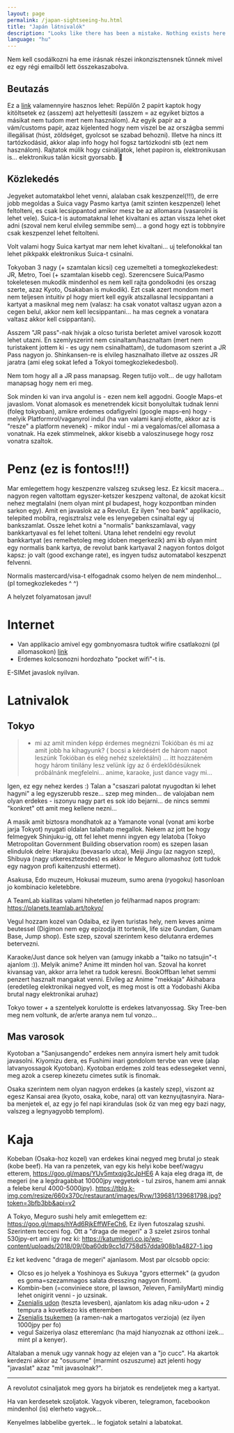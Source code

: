 ```yaml
---
layout: page
permalink: /japan-sightseeing-hu.html
title: "Japán látnivalók"
description: "Looks like there has been a mistake. Nothing exists here."
language: "hu"
---
```


Nem kell csodálkozni ha eme írásnak részei inkonzisztensnek tűnnek mivel ez egy régi emailből lett összekaszabolva.

## Beutazás

Ez a [link](https://vjw-lp.digital.go.jp/en/) valamennyire hasznos lehet:
Repülőn 2 papírt kaptok hogy kitöltsetek ez (asszem) azt helyettesíti (asszem = az egyiket biztos a másikat nem tudom mert nem használom).
Az egyik papír az a vám/customs papír, azaz kijelented hogy nem viszel be az országba semmi illegálisat (húst, zöldséget, gyolcsot se szabad behozni).
Illetve ha nincs itt tartózkodásid, akkor alap info hogy hol fogsz tartózkodni stb (ezt nem használom).
Rajtatok múlik hogy csináljatok, lehet papíron is, elektronikusan is... elektronikus talán kicsit gyorsabb. :shrug:

## Közlekedés

Jegyeket automatakbol lehet venni, alalaban csak keszpenzel(!!!), de erre jobb megoldas a Suica vagy Pasmo kartya (amit szinten keszpenzel) lehet feltolteni, es csak lecsippantod amikor mesz be az allomasra (vasarolni is lehet vele). Suica-t is automataknal lehet kivaltani es aztan vissza lehet oket adni (szoval nem kerul elvileg semmibe sem)... a gond hogy ezt is tobbnyire csak keszpenzel lehet feltolteni.

Volt valami hogy Suica kartyat mar nem lehet kivaltani... uj telefonokkal tan lehet pikkpakk elektronikus Suica-t csinalni.

Tokyoban 3 nagy (+ szamtalan kicsi) ceg uzemelteti a tomegkozlekedest: JR, Metro, Toei (+ szamtalan kisebb ceg). Szerencsere Suica/Pasmo tokeletesen mukodik mindenhol es nem kell rajta gondolkodni (es orszag szerte, azaz Kyoto, Osakaban is mukodik). Ezt csak azert mondom mert nem teljesen intuitiv pl hogy miert kell egyik atszallasnal lecsippantani a kartyat a masiknal meg nem (valasz: ha csak vonatot valtasz ugyan azon a cegen belul, akkor nem kell lecsippantani... ha mas cegnek a vonatara valtasz akkor kell csippantani).

Asszem "JR pass"-nak hivjak a olcso turista berletet amivel varosok kozott lehet utazni. En szemlyszerint nem csinaltam/hasznaltam (mert nem turistakent jottem ki - es ugy nem csinalhattam), de tudomasom szerint a JR Pass nagyon jo. Shinkansen-re is elvileg hasznalhato illetve az osszes JR jaratra (ami eleg sokat lefed a Tokyoi tomegkozlekedesbol).

Nem tom hogy all a JR pass manapsag. Regen tutijo volt... de ugy hallotam manapsag hogy nem eri meg.

Sok minden ki van irva angolul is - ezen nem kell aggodni. Google Maps-et javaslom. Vonat alomasok es menetrendek kicsit bonyolultak tudnak lenni (foleg tokyoban), amikre erdemes odafigyelni (google maps-en) hogy - melyik Platformrol/vaganyrol indul (ha van valami kanji elotte, akkor az is "resze" a platform nevenek) - mikor indul - mi a vegalomas/cel allomasa a vonatnak.
Ha ezek stimmelnek, akkor kisebb a valoszinusege hogy rosz vonatra szaltok.

# Penz (ez is fontos!!!)

Mar emlegettem hogy keszpenzre valszeg szukseg lesz. Ez kicsit macera... nagyon regen valtottam egyszer-ketszer keszpenz valtonal, de azokat kicsit nehez megtalalni (nem olyan mint pl budapest, hogy kozpontban minden sarkon egy). Amit en javaslok az a Revolut. Ez ilyen "neo bank" applikacio, telepited mobilra, regisztralsz vele es lenyegeben csinaltal egy uj bankszamlat. Ossze lehet kotni a "normalis" bankszamlaval, vagy bankkartyaval es fel lehet tolteni. Utana lehet rendelni egy revolut bankkartyat (es remelhetoleg meg idoben megerkezik) ami kb olyan mint egy normalis bank kartya, de revolut bank kartyaval 2 nagyon fontos dolgot kapsz: jo valt (good exchange rate), es ingyen tudsz automatabol keszpenzt felvenni.

Normalis mastercard/visa-t elfogadnak csomo helyen de nem mindenhol... (pl tomegkozlekedes ^ ^)

A helyzet folyamatosan javul!

# Internet

- Van applikacio amivel egy gombnyomasra tudtok wifire csatlakozni (pl allomasokon) [link](https://play.google.com/store/apps/details?id=com.nttbp.jw2&hl=en&gl=US)
- Erdemes kolcsonozni hordozhato "pocket wifi"-t is.

E-SIMet javaslok nyilvan.

# Latnivalok

## Tokyo

> - mi az amit minden képp érdemes megnézni Tokióban és mi az amit jobb ha kihagyunk? ( bocsi a kérdésért de három napot leszünk Tokióban és elég nehéz szelektálni) … itt hozzáteném hogy három tinilány lesz velünk így az ő érdeklődésüknek próbálnánk megfelelni… anime, karaoke, just dance vagy mi…

Igen, ez egy nehez kerdes :) Talan a "csaszari palotat nyugodtan ki lehet hagyni" a leg egyszerubb resze... szep meg minden... de valojaban nem olyan erdekes - iszonyu nagy part es sok ido bejarni... de nincs semmi "konkret" ott amit meg kellene nezni...

A masik amit biztosra mondhatok az a Yamanote vonal (vonat ami korbe jarja Tokyot) nyugati oldalan talalhato megallok. Nekem az jott be hogy felmegyek Shinjuku-ig, ott fel lehet menni ingyen egy lelatoba (Tokyo Metropolitan Government Building observation room) es szepen lasan elindulok delre: Harajuku (bevasarlo utca), Meiji Jingu (az nagyon szep), Shibuya (nagy utkeresztezodes) es akkor le Meguro allomashoz (ott tudok egy nagyon profi kaitenzushi ettermet).

Asakusa, Edo muzeum, Hokusai muzeum, sumo arena (ryogoku) hasonloan jo kombinacio keletebbre.

A TeamLab kiallitas valami hihetetlen jo fel/harmad napos program: https://planets.teamlab.art/tokyo/

Vegul hozzam kozel van Odaiba, ez ilyen turistas hely, nem keves anime beutessel (Digimon nem egy epizodja itt tortenik, life size Gundam, Gunam Base, Jump shop). Este szep, szoval szerintem keso delutanra erdemes betervezni.

Karaoke/Just dance sok helyen van (amugy inkabb a "taiko no tatsujin"-t ajanlom :)). Melyik anime? Anime itt minden hol van. Szoval ha konret kivansag van, akkor arra lehet ra tudok keresni. BookOffban lehet semmi penzert hasznalt mangakat venni. Elvileg az Anime "mekkaja" Akihabara (eredetileg elektronikai negyed volt, es meg most is ott a Yodobashi Akiba brutal nagy elektronikai aruhaz)

Tokyo tower + a szentelyek korulotte is erdekes latvanyossag. Sky Tree-ben meg nem voltunk, de ar/erte aranya nem tul vonzo...

## Mas varosok

Kyotoban a "Sanjusangendo" erdekes nem annyira ismert hely amit tudok javasolni. Kiyomizu dera, es Fushimi inari gondolom tervbe van veve (alap latvanyossagok Kyotoban). Kyotoban erdemes zold teas edessegeket venni, meg azok a cserep kinezetu cimetes sutik is finomak.

Osaka szerintem nem olyan nagyon erdekes (a kastely szep), viszont az egesz Kansai area (kyoto, osaka, kobe, nara) ott van keznyujtasnyira. Nara-ba menjetek el, az egy jo fel napi kirandulas (sok őz van meg egy bazi nagy, valszeg a legnyagyobb templom).

# Kaja

Kobeban (Osaka-hoz kozel) van erdekes kinai negyed meg brutal jo steak (kobe beef). Ha van ra penzetek, van egy kis helyi kobe beef/wagyu etterem, https://goo.gl/maps/YUv5mtxqjg3cJpHE6 A kaja eleg draga itt, de megeri (ne a legdragabbat 10000jpy vegyetek - tul zsiros, hanem ami annak a felebe kerul 4000-5000jpy). https://tblg.k-img.com/resize/660x370c/restaurant/images/Rvw/139681/139681798.jpg?token=3bfb3bb&api=v2

A Tokyo, Meguro sushi hely amit emlegettem ez: https://goo.gl/maps/hYAd6RjkEffWFeCh6, Ez ilyen futoszalag szushi. Szerintem tecceni fog. Ott a "draga de megeri" a 3 szelet zsiros tonhal 530jpy-ert ami igy nez ki: https://katumidori.co.jp/wp-content/uploads/2018/09/0ba60db9cc1d7758d57dda908b1a4827-1.jpg

Ez ket kedvenc "draga de megeri" ajanlasom. Most par olcsobb opcio:

- Olcso es jo helyek a Yoshinoya es Sukuya "gyors ettermek" (a gyudon es goma=szezammagos salata dresszing nagyon finom).
- Kombin-ben (=conviniece store, pl lawson, 7eleven, FamilyMart) mindig lehet onigirit venni - jo uzsinak.
- [Zsenialis udon](https://goo.gl/maps/pLfz6Nt1tbhTA5ZW8) (teszta levesben), ajanlatom kis adag niku-udon + 2 tempura a kovetkezo kis etteremben
- [Zsenialis tsukemen](https://goo.gl/maps/oEtqbSybsnUmCGyM6) (a ramen-nak a martogatos verzioja) (ez ilyen 1000jpy per fo)
- vegul Saizeriya olasz etteremlanc (ha majd hianyoznak az otthoni izek... mint pl a kenyer).

Altalaban a menuk ugy vannak hogy az elejen van a "jo cucc". Ha akartok kerdezni akkor az "osusume" (marmint oszuszume) azt jelenti hogy "javaslat" azaz "mit javasolnak?".

---

A revolutot csinaljatok meg gyors ha birjatok es rendeljetek meg a kartyat.

Ha van kerdesetek szoljatok. Vagyok viberen, telegramon, facebookon mindenhol (is) elerheto vagyok...

Kenyelmes labbelibe gyertek... le fogjatok setalni a labatokat.

<!-- Local Variables: -->
<!-- ispell-local-dictionary: "hu" -->
<!-- End: -->
